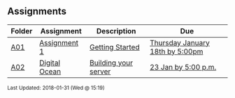 ## Assignments
| Folder | Assignment | Description | Due|
 | ------------|------------|------------|------------|
 | [A01](https://github.com/rugbyprof/5373-Internet-Programming/tree/master/Assignments/A02) | [ Assignment 1 ](https://github.com/rugbyprof/5373-Internet-Programming/tree/master/Assignments/A02) | [ Getting Started](https://github.com/rugbyprof/5373-Internet-Programming/tree/master/Assignments/A02) | [Thursday January 18th by 5:00pm](https://github.com/rugbyprof/5373-Internet-Programming/tree/master/Assignments/A02) |
 | [A02](https://github.com/rugbyprof/5373-Internet-Programming/tree/master/Assignments/A02) | [ Digital Ocean ](https://github.com/rugbyprof/5373-Internet-Programming/tree/master/Assignments/A02) | [ Building your server](https://github.com/rugbyprof/5373-Internet-Programming/tree/master/Assignments/A02) | [23 Jan by 5:00 p.m.](https://github.com/rugbyprof/5373-Internet-Programming/tree/master/Assignments/A02) |

<sup>Last Updated: 2018-01-31 (Wed @ 15:19)</sup>